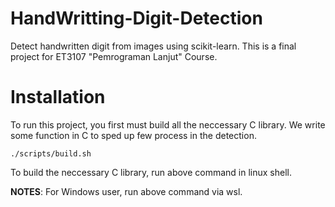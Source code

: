# HandWritting-Digit-Detection
Detect handwritten digit from images using scikit-learn. This is a final project for ET3107 "Pemrograman Lanjut" Course. 

# Installation
To run this project, you first must build all the neccessary C library. We write some function in C to sped up few process in the detection. 

```shell
./scripts/build.sh
```

To build the neccessary C library, run above command in linux shell. 

__NOTES__: For Windows user, run above command via wsl.
